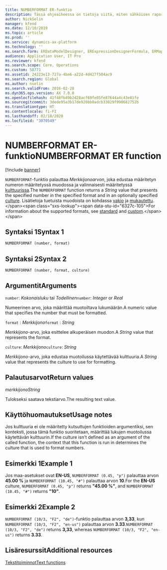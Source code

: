 ```yaml
---
title: NUMBERFORMAT ER-funktio
description: Tässä ohjeaiheessa on tietoja siitä, miten sähköisen raportoinnin (ER) NUMBERFORMAT-funktiota käytetään.
author: NickSelin
manager: kfend
ms.date: 12/10/2019
ms.topic: article
ms.prod: ''
ms.service: dynamics-ax-platform
ms.technology: ''
ms.search.form: ERDataModelDesigner, ERExpressionDesignerFormula, ERMappedFormatDesigner, ERModelMappingDesigner
audience: Application User, IT Pro
ms.reviewer: kfend
ms.search.scope: Core, Operations
ms.custom: 58771
ms.assetid: 24223e13-727a-4be6-a22d-4d427f504ac9
ms.search.region: Global
ms.author: nselin
ms.search.validFrom: 2016-02-28
ms.dyn365.ops.version: AX 7.0.0
ms.openlocfilehash: 41f48fb49b2d28acf69fe05fe87644a4c43e81fe
ms.sourcegitcommit: 3dede95a3b17de920bb0adcb33029f990682752b
ms.translationtype: HT
ms.contentlocale: fi-FI
ms.lasthandoff: 02/18/2020
ms.locfileid: "3070549"
---
```

# <span data-ttu-id="6327c-103"><a name="NUMBERFORMAT">NUMBERFORMAT ER-funktio</a></span><span class="sxs-lookup"><span data-stu-id="6327c-103"><a name="NUMBERFORMAT">NUMBERFORMAT ER function</a></span></span>

[!include [banner](../includes/banner.md)]

<span data-ttu-id="6327c-104">`NUMBERFORMAT`-funktio palauttaa *Merkkijonoarvon*, joka edustaa määritetyn numeron määritetyssä muodossa ja valinnaisesti määritetyssä [kulttuurissa](https://docs.microsoft.com/bingmaps/rest-services/common-parameters-and-types/supported-culture-codes).</span><span class="sxs-lookup"><span data-stu-id="6327c-104">The `NUMBERFORMAT` function returns a *String* value that presents the specified number in the specified format and in an optionally specified [culture](https://docs.microsoft.com/bingmaps/rest-services/common-parameters-and-types/supported-culture-codes).</span></span> <span data-ttu-id="6327c-105">Lisätietoja tuetuista muodoista on kohdassa [vakio](https://msdn.microsoft.com/library/dwhawy9k(v=vs.110).aspx) ja [mukautettu](https://msdn.microsoft.com/library/0c899ak8(v=vs.110).aspx).</span><span class="sxs-lookup"><span data-stu-id="6327c-105">For information about the supported formats, see [standard](https://msdn.microsoft.com/library/dwhawy9k(v=vs.110).aspx) and [custom](https://msdn.microsoft.com/library/0c899ak8(v=vs.110).aspx).</span></span>

## <a name="syntax-1"></a><span data-ttu-id="6327c-106">Syntaksi 1</span><span class="sxs-lookup"><span data-stu-id="6327c-106">Syntax 1</span></span>

```vb
NUMBERFORMAT (number, format)
```

## <a name="syntax-2"></a><span data-ttu-id="6327c-107">Syntaksi 2</span><span class="sxs-lookup"><span data-stu-id="6327c-107">Syntax 2</span></span>

```vb
NUMBERFORMAT (number, format, culture)
```

## <a name="arguments"></a><span data-ttu-id="6327c-108">Argumentit</span><span class="sxs-lookup"><span data-stu-id="6327c-108">Arguments</span></span>

<span data-ttu-id="6327c-109">`number`: *Kokonaisluku* tai *Todellinen*</span><span class="sxs-lookup"><span data-stu-id="6327c-109">`number`: *Integer* or *Real*</span></span>

<span data-ttu-id="6327c-110">Numeerinen arvo, joka määrittää muotoiltava lukumäärän.</span><span class="sxs-lookup"><span data-stu-id="6327c-110">A numeric value that specifies the number that must be formatted.</span></span>

<span data-ttu-id="6327c-111">`format` : *Merkkijono*</span><span class="sxs-lookup"><span data-stu-id="6327c-111">`format` : *String*</span></span>

<span data-ttu-id="6327c-112">*Merkkijono*-arvo, joka esittelee alkuperäisen muodon.</span><span class="sxs-lookup"><span data-stu-id="6327c-112">A *String* value that represents the format.</span></span>

<span data-ttu-id="6327c-113">`culture`: *Merkkijono*</span><span class="sxs-lookup"><span data-stu-id="6327c-113">`culture`: *String*</span></span>

<span data-ttu-id="6327c-114">*Merkkijono*-arvo, joka edustaa muotoilussa käytettävää kulttuuria.</span><span class="sxs-lookup"><span data-stu-id="6327c-114">A *String* value that represents the culture to use for formatting.</span></span>

## <a name="return-values"></a><span data-ttu-id="6327c-115">Palautusarvot</span><span class="sxs-lookup"><span data-stu-id="6327c-115">Return values</span></span>

<span data-ttu-id="6327c-116">*merkkijono*</span><span class="sxs-lookup"><span data-stu-id="6327c-116">*String*</span></span>

<span data-ttu-id="6327c-117">Tulokseksi saatava tekstiarvo.</span><span class="sxs-lookup"><span data-stu-id="6327c-117">The resulting text value.</span></span>

## <a name="usage-notes"></a><span data-ttu-id="6327c-118">Käyttöhuomautukset</span><span class="sxs-lookup"><span data-stu-id="6327c-118">Usage notes</span></span>

<span data-ttu-id="6327c-119">Jos kulttuuria ei ole määritetty kutsuttujen funktioiden argumentiksi, sen konteksti, jossa tämä funktio suoritetaan, määrittää lukujen muotoilussa käytettävän kulttuurin.</span><span class="sxs-lookup"><span data-stu-id="6327c-119">If the culture isn't defined as an argument of the called function, the context that this function is run in determines the culture that is used to format numbers.</span></span>

## <a name="example-1"></a><span data-ttu-id="6327c-120">Esimerkki 1</span><span class="sxs-lookup"><span data-stu-id="6327c-120">Example 1</span></span>

<span data-ttu-id="6327c-121">Jos maa-asetukset ovat **EN-US**, `NUMBERFORMAT (0.45, "p")` palauttaa arvon **45.00 %** ja `NUMBERFORMAT (10.45, "#")` palauttaa arvon **10**.</span><span class="sxs-lookup"><span data-stu-id="6327c-121">For the **EN-US** culture, `NUMBERFORMAT (0.45, "p")` returns **"45.00 %"**, and `NUMBERFORMAT (10.45, "#")` returns **"10"**.</span></span>

## <a name="example-2"></a><span data-ttu-id="6327c-122">Esimerkki 2</span><span class="sxs-lookup"><span data-stu-id="6327c-122">Example 2</span></span>

<span data-ttu-id="6327c-123">`NUMBERFORMAT (10/3, "F2", "de")`-funktio palauttaa arvon **3,33**, kun `NUMBERFORMAT (10/3, "F2", "en-us")` palauttaa arvon **3.33**.</span><span class="sxs-lookup"><span data-stu-id="6327c-123">`NUMBERFORMAT (10/3, "F2", "de")` returns **3,33**, whereas `NUMBERFORMAT (10/3, "F2", "en-us")` returns **3.33**.</span></span>

## <a name="additional-resources"></a><span data-ttu-id="6327c-124">Lisäresurssit</span><span class="sxs-lookup"><span data-stu-id="6327c-124">Additional resources</span></span>

[<span data-ttu-id="6327c-125">Tekstitoiminnot</span><span class="sxs-lookup"><span data-stu-id="6327c-125">Text functions</span></span>](er-functions-category-text.md)
